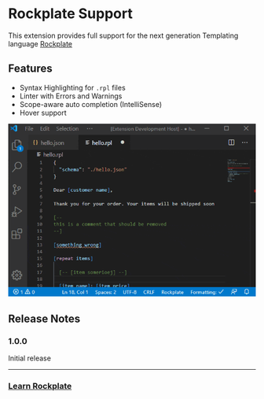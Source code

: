 # Rockplate Support

This extension provides full support for the next generation Templating language [Rockplate](https://github.com/rockplate/rockplate)

## Features

- Syntax Highlighting for `.rpl` files
- Linter with Errors and Warnings
- Scope-aware auto completion (IntelliSense)
- Hover support

![Rockplate Demo](images/rockplate-demo.gif)

## Release Notes

### 1.0.0

Initial release

---

### [Learn Rockplate](https://github.com/rockplate/rockplate)
